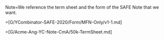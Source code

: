 Note=We reference the term sheet and the form of the SAFE Note that we want.

=[G/YCombinator-SAFE-2020/Form/MFN-Only/v1-1.md]

=[G/Acme-Ang-YC-Note-CmA/50k-TermSheet.md]
